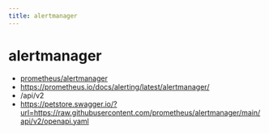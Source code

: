 ```yaml
---
title: alertmanager
---
```



# alertmanager

- [prometheus/alertmanager](https://github.com/prometheus/alertmanager)
- https://prometheus.io/docs/alerting/latest/alertmanager/
- /api/v2
- https://petstore.swagger.io/?url=https://raw.githubusercontent.com/prometheus/alertmanager/main/api/v2/openapi.yaml
